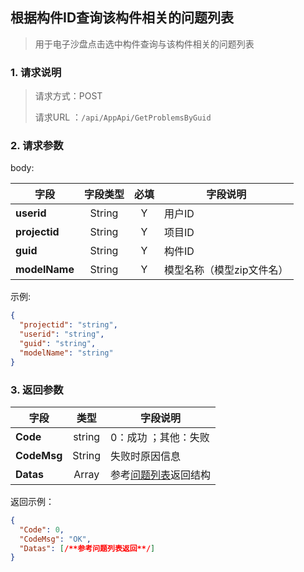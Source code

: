 ## 根据构件ID查询该构件相关的问题列表

> 用于电子沙盘点击选中构件查询与该构件相关的问题列表

### 1. 请求说明

> 请求方式：POST
>
> 请求URL ：`/api/AppApi/GetProblemsByGuid `

### 2. 请求参数

body:

| 字段          | 字段类型 | 必填 | 字段说明                  |
| ------------- | :------: | :--: | ------------------------- |
| **userid**    |  String  |  Y   | 用户ID                    |
| **projectid** |  String  |  Y   | 项目ID                    |
| **guid**      |  String  |  Y   | 构件ID                    |
| **modelName** |  String  |  Y   | 模型名称（模型zip文件名） |

示例:

```json
{
  "projectid": "string",
  "userid": "string",
  "guid": "string",
  "modelName": "string"
}
```

### 3. 返回参数

| 字段        |  类型  | 字段说明                                      |
| ----------- | :----: | --------------------------------------------- |
| **Code**    | string | 0：成功 ；其他：失败                          |
| **CodeMsg** | String | 失败时原因信息                                |
| **Datas**   | Array  | 参考[问题列表](getQualityQuesList.md)返回结构 |



返回示例：

```json
{
  "Code": 0,
  "CodeMsg": "OK",
  "Datas": [/**参考问题列表返回**/]
}
```


